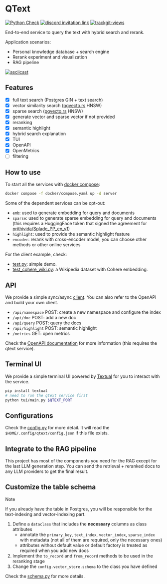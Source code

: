 # QText

[![Python Check](https://github.com/tensorchord/qtext/actions/workflows/check.yml/badge.svg)](https://github.com/tensorchord/qtext/actions/workflows/check.yml)
<a href="https://discord.gg/KqswhpVgdU"><img alt="discord invitation link" src="https://dcbadge.vercel.app/api/server/KqswhpVgdU?style=flat"></a>
<a href="https://twitter.com/TensorChord"><img src="https://img.shields.io/twitter/follow/tensorchord?style=social" alt="trackgit-views" /></a>

End-to-end service to query the text with hybrid search and rerank.

Application scenarios:
- Personal knowledge database + search engine
- Rerank experiment and visualization
- RAG pipeline

[![asciicast](https://asciinema.org/a/653540.svg)](https://asciinema.org/a/653540)

## Features

- [x] full text search (Postgres GIN + text search)
- [x] vector similarity search ([pgvecto.rs](https://github.com/tensorchord/pgvecto.rs) HNSW)
- [x] sparse search ([pgvecto.rs](https://github.com/tensorchord/pgvecto.rs) HNSW)
- [x] generate vector and sparse vector if not provided
- [x] reranking
- [x] semantic highlight
- [x] hybrid search explanation
- [x] TUI
- [x] OpenAPI
- [x] OpenMetrics
- [ ] filtering

## How to use

To start all the services with [docker compose](https://docs.docker.com/compose/):

```bash
docker compose -f docker/compose.yaml up -d server
```

Some of the dependent services can be opt-out:
- `emb`: used to generate embedding for query and documents
- `sparse`: used to generate sparse embedding for query and documents (this requires a HuggingFace token that signed the agreement for [prithivida/Splade_PP_en_v1](https://huggingface.co/prithivida/Splade_PP_en_v1))
- `highlight`: used to provide the semantic highlight feature
- `encoder`: rerank with cross-encoder model, you can choose other methods or other online services

For the client example, check:
- [test.py](./test.py): simple demo.
- [test_cohere_wiki.py](./test_cohere_wiki.py): a Wikipedia dataset with Cohere embedding.

## API

We provide a simple sync/async [client](./qtext/client.py). You can also refer to the OpenAPI and build your own client.

- `/api/namespace` POST: create a new namespace and configure the index
- `/api/doc` POST: add a new doc
- `/api/query` POST: query the docs
- `/api/highlight` POST: semantic highlight
- `/metrics` GET: open metrics

Check the [OpenAPI documentation](http://127.0.0.1:8000/openapi/redoc) for more information (this requires the qtext service).

## Terminal UI

We provide a simple terminal UI powered by [Textual](https://github.com/textualize/textual) for you to interact with the service.

```bash
pip install textual
# need to run the qtext service first
python tui/main.py $QTEXT_PORT
```

## Configurations

Check the [config.py](./qtext/config.py) for more detail. It will read the `$HOME/.config/qtext/config.json` if this file exists.

## Integrate to the RAG pipeline

This project has most of the components you need for the RAG except for the last LLM generation step. You can send the retrieval + reranked docs to any LLM providers to get the final result.

## Customize the table schema

> [!NOTE]
> If you already have the table in Postgres, you will be responsible for the text-indexing and vector-indexing part.

1. Define a `dataclass` that includes the **necessary** columns as class attributes
   - annotate the `primary_key`, `text_index`, `vector_index`, `sparse_index` with metadata (not all of them are required, only the necessary ones)
   - attributes without default value or default factory is treated as required when you add new docs
2. Implement the `to_record` and `from_record` methods to be used in the reranking stage
3. Change the `config.vector_store.schema` to the class you have defined

Check the [schema.py](/qtext/schema.py) for more details.

